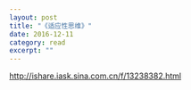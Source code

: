 ```yaml
---
layout: post
title: "《适应性思维》" 
date: 2016-12-11 
category: read 
excerpt: ""
---
```


http://ishare.iask.sina.com.cn/f/13238382.html